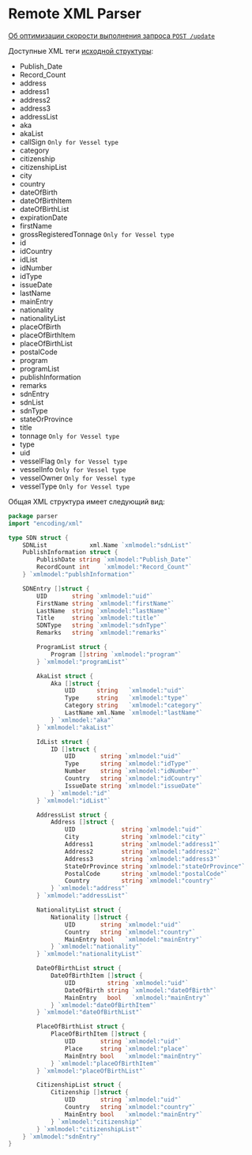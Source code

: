 # Remote XML Parser

[Об оптимизации скорости выполнения запроса ```POST /update```](./redis/README.md)

Доступные XML теги [исходной структуры](https://www.treasury.gov/ofac/downloads/sdn.xm):

* Publish_Date
* Record_Count
* address
* address1
* address2
* address3
* addressList
* aka
* akaList
* callSign ```Only for Vessel type``` 
* category
* citizenship
* citizenshipList
* city
* country
* dateOfBirth
* dateOfBirthItem
* dateOfBirthList
* expirationDate
* firstName
* grossRegisteredTonnage ```Only for Vessel type```
* id
* idCountry
* idList
* idNumber
* idType
* issueDate
* lastName
* mainEntry
* nationality
* nationalityList
* placeOfBirth
* placeOfBirthItem
* placeOfBirthList
* postalCode
* program
* programList
* publishInformation
* remarks
* sdnEntry
* sdnList
* sdnType
* stateOrProvince
* title
* tonnage ```Only for Vessel type```
* type
* uid
* vesselFlag ```Only for Vessel type```
* vesselInfo ```Only for Vessel type```
* vesselOwner ```Only for Vessel type```
* vesselType ```Only for Vessel type```

Общая XML структура имеет следующий вид:
```go
package parser
import "encoding/xml"

type SDN struct {
	SDNList            xml.Name `xmlmodel:"sdnList"`
	PublishInformation struct {
		PublishDate string `xmlmodel:"Publish_Date"`
		RecordCount int    `xmlmodel:"Record_Count"`
	} `xmlmodel:"publshInformation"`

	SDNEntry []struct {
		UID       string `xmlmodel:"uid"`
		FirstName string `xmlmodel:"firstName"`
		LastName  string `xmlmodel:"lastName"`
		Title     string `xmlmodel:"title"`
		SDNType   string `xmlmodel:"sdnType"`
		Remarks   string `xmlmodel:"remarks"`

		ProgramList struct {
			Program []string `xmlmodel:"program"`
		} `xmlmodel:"programList"`

		AkaList struct {
			Aka []struct {
				UID      string   `xmlmodel:"uid"`
				Type     string   `xmlmodel:"type"`
				Category string   `xmlmodel:"category"`
				LastName xml.Name `xmlmodel:"lastName"`
			} `xmlmodel:"aka"`
		} `xmlmodel:"akaList"`

		IdList struct {
			ID []struct {
				UID       string `xmlmodel:"uid"`
				Type      string `xmlmodel:"idType"`
				Number    string `xmlmodel:"idNumber"`
				Country   string `xmlmodel:"idCountry"`
				IssueDate string `xmlmodel:"issueDate"`
			} `xmlmodel:"id"`
		} `xmlmodel:"idList"`

		AddressList struct {
			Address []struct {
				UID             string `xmlmodel:"uid"`
				City            string `xmlmodel:"city"`
				Address1        string `xmlmodel:"address1"`
				Address2        string `xmlmodel:"address2"`
				Address3        string `xmlmodel:"address3"`
				StateOrProvince string `xmlmodel:"stateOrProvince"`
				PostalCode      string `xmlmodel:"postalCode"`
				Country         string `xmlmodel:"country"`
			} `xmlmodel:"address"`
		} `xmlmodel:"addressList"`

		NationalityList struct {
			Nationality []struct {
				UID       string `xmlmodel:"uid"`
				Country   string `xmlmodel:"country"`
				MainEntry bool   `xmlmodel:"mainEntry"`
			} `xmlmodel:"nationality"`
		} `xmlmodel:"nationalityList"`

		DateOfBirthList struct {
			DateOfBirthItem []struct {
				UID         string `xmlmodel:"uid"`
				DateOfBirth string `xmlmodel:"dateOfBirth"`
				MainEntry   bool   `xmlmodel:"mainEntry"`
			} `xmlmodel:"dateOfBirthItem"`
		} `xmlmodel:"dateOfBirthList"`

		PlaceOfBirthList struct {
			PlaceOfBirthItem []struct {
				UID       string `xmlmodel:"uid"`
				Place     string `xmlmodel:"place"`
				MainEntry bool   `xmlmodel:"mainEntry"`
			} `xmlmodel:"placeOfBirthItem"`
		} `xmlmodel:"placeOfBirthList"`

		CitizenshipList struct {
			Citizenship []struct {
				UID       string `xmlmodel:"uid"`
				Country   string `xmlmodel:"country"`
				MainEntry bool   `xmlmodel:"mainEntry"`
			} `xmlmodel:"citizenship"`
		} `xmlmodel:"citizenshipList"`
	} `xmlmodel:"sdnEntry"`
}


```
